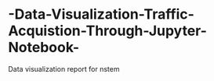 # -Data-Visualization-Traffic-Acquistion-Through-Jupyter-Notebook-
Data visualization report for nstem
